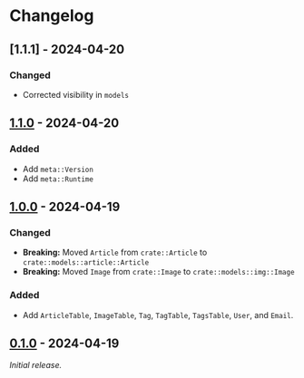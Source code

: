 # Changelog

## [1.1.1] - 2024-04-20

### Changed

- Corrected visibility in `models`

## [1.1.0] - 2024-04-20

### Added

- Add `meta::Version`
- Add `meta::Runtime`

## [1.0.0] - 2024-04-19


### Changed

- **Breaking:** Moved `Article` from `crate::Article` to `crate::models::article::Article`
- **Breaking:** Moved `Image` from `crate::Image` to `crate::models::img::Image`


### Added

- Add `ArticleTable`, `ImageTable`, `Tag`, `TagTable`, `TagsTable`, `User`, and `Email`.


## [0.1.0] - 2024-04-19

_Initial release._


[0.1.0]: https://github.com/Neelzee/nilsmf-lib/releases/tag/v0.1.0
[1.0.0]: https://github.com/Neelzee/nilsmf-lib/releases/tag/v1.0.0
[1.1.0]: https://github.com/Neelzee/nilsmf-lib/releases/tag/v1.1.0
